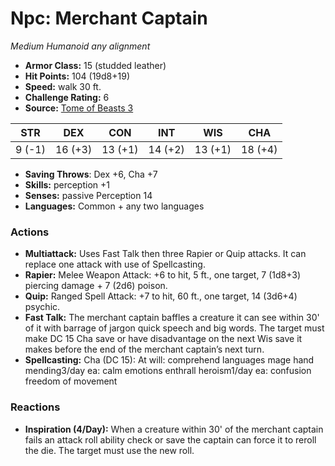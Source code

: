 # Npc: Merchant Captain

*Medium* *Humanoid* *any alignment*

- **Armor Class:** 15 (studded leather)
- **Hit Points:** 104 (19d8+19)
- **Speed:** walk 30 ft.
- **Challenge Rating:** 6
- **Source:** [Tome of Beasts 3](https://koboldpress.com/kpstore/product/tome-of-beasts-2-for-5th-edition/)

| STR | DEX | CON | INT | WIS | CHA |
| --- | --- | --- | --- | --- | --- |
| 9 (-1) | 16 (+3) | 13 (+1) | 14 (+2) | 13 (+1) | 18 (+4) |

- **Saving Throws**: Dex +6, Cha +7
- **Skills:** perception +1
- **Senses:** passive Perception 14
- **Languages:** Common + any two languages
### Actions
- **Multiattack:** Uses Fast Talk then three Rapier or Quip attacks. It can replace one attack with use of Spellcasting.
- **Rapier:** Melee Weapon Attack: +6 to hit, 5 ft., one target, 7 (1d8+3) piercing damage + 7 (2d6) poison.
- **Quip:** Ranged Spell Attack: +7 to hit, 60 ft., one target, 14 (3d6+4) psychic.
- **Fast Talk:** The merchant captain baffles a creature it can see within 30' of it with barrage of jargon quick speech and big words. The target must make DC 15 Cha save or have disadvantage on the next Wis save it makes before the end of the merchant captain’s next turn.
- **Spellcasting:** Cha (DC 15): At will: comprehend languages mage hand mending3/day ea: calm emotions enthrall heroism1/day ea: confusion freedom of movement
### Reactions
- **Inspiration (4/Day):** When a creature within 30' of the merchant captain fails an attack roll ability check or save the captain can force it to reroll the die. The target must use the new roll.

